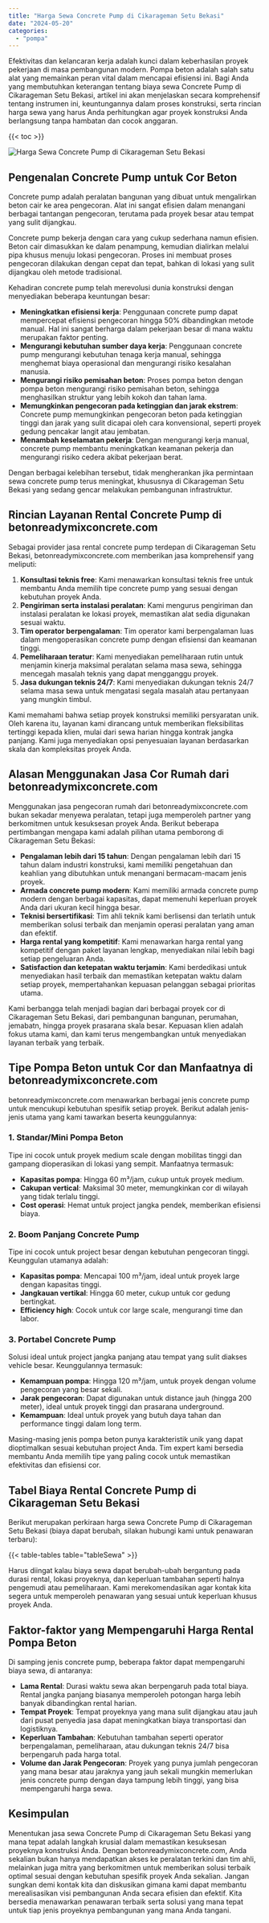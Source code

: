 ```yaml
---
title: "Harga Sewa Concrete Pump di Cikarageman Setu Bekasi"
date: "2024-05-20"
categories: 
  - "pompa"
---
```


Efektivitas dan kelancaran kerja adalah kunci dalam keberhasilan proyek pekerjaan di masa pembangunan modern. Pompa beton adalah salah satu alat yang memainkan peran vital dalam mencapai efisiensi ini. Bagi Anda yang membutuhkan keterangan tentang biaya sewa Concrete Pump di Cikarageman Setu Bekasi, artikel ini akan menjelaskan secara komprehensif tentang instrumen ini, keuntungannya dalam proses konstruksi, serta rincian harga sewa yang harus Anda perhitungkan agar proyek konstruksi Anda berlangsung tanpa hambatan dan cocok anggaran.

{{< toc >}}

![Harga Sewa Concrete Pump di Cikarageman Setu Bekasi](https://betoncor8.github.io/pump/concrete-pump%20(9).png)

## Pengenalan Concrete Pump untuk Cor Beton

Concrete pump adalah peralatan bangunan yang dibuat untuk mengalirkan beton cair ke area pengecoran. Alat ini sangat efisien dalam menangani berbagai tantangan pengecoran, terutama pada proyek besar atau tempat yang sulit dijangkau.

Concrete pump bekerja dengan cara yang cukup sederhana namun efisien. Beton cair dimasukkan ke dalam penampung, kemudian dialirkan melalui pipa khusus menuju lokasi pengecoran. Proses ini membuat proses pengecoran dilakukan dengan cepat dan tepat, bahkan di lokasi yang sulit dijangkau oleh metode tradisional.

Kehadiran concrete pump telah merevolusi dunia konstruksi dengan menyediakan beberapa keuntungan besar:

- **Meningkatkan efisiensi kerja**: Penggunaan concrete pump dapat mempercepat efisiensi pengecoran hingga 50% dibandingkan metode manual. Hal ini sangat berharga dalam pekerjaan besar di mana waktu merupakan faktor penting.
- **Mengurangi kebutuhan sumber daya kerja**: Penggunaan concrete pump mengurangi kebutuhan tenaga kerja manual, sehingga menghemat biaya operasional dan mengurangi risiko kesalahan manusia.
- **Mengurangi risiko pemisahan beton**: Proses pompa beton dengan pompa beton mengurangi risiko pemisahan beton, sehingga menghasilkan struktur yang lebih kokoh dan tahan lama.
- **Memungkinkan pengecoran pada ketinggian dan jarak ekstrem**: Concrete pump memungkinkan pengecoran beton pada ketinggian tinggi dan jarak yang sulit dicapai oleh cara konvensional, seperti proyek gedung pencakar langit atau jembatan.
- **Menambah keselamatan pekerja**: Dengan mengurangi kerja manual, concrete pump membantu meningkatkan keamanan pekerja dan mengurangi risiko cedera akibat pekerjaan berat.

Dengan berbagai kelebihan tersebut, tidak mengherankan jika permintaan sewa concrete pump terus meningkat, khususnya di Cikarageman Setu Bekasi yang sedang gencar melakukan pembangunan infrastruktur.

## Rincian Layanan Rental Concrete Pump di betonreadymixconcrete.com

Sebagai provider jasa rental concrete pump terdepan di Cikarageman Setu Bekasi, betonreadymixconcrete.com memberikan jasa komprehensif yang meliputi:

1. **Konsultasi teknis free**: Kami menawarkan konsultasi teknis free untuk membantu Anda memilih tipe concrete pump yang sesuai dengan kebutuhan proyek Anda.
2. **Pengiriman serta instalasi peralatan**: Kami mengurus pengiriman dan instalasi peralatan ke lokasi proyek, memastikan alat sedia digunakan sesuai waktu.
3. **Tim operator berpengalaman**: Tim operator kami berpengalaman luas dalam mengoperasikan concrete pump dengan efisiensi dan keamanan tinggi.
4. **Pemeliharaan teratur**: Kami menyediakan pemeliharaan rutin untuk menjamin kinerja maksimal peralatan selama masa sewa, sehingga mencegah masalah teknis yang dapat mengganggu proyek.
5. **Jasa dukungan teknis 24/7**: Kami menyediakan dukungan teknis 24/7 selama masa sewa untuk mengatasi segala masalah atau pertanyaan yang mungkin timbul.

Kami memahami bahwa setiap proyek konstruksi memiliki persyaratan unik. Oleh karena itu, layanan kami dirancang untuk memberikan fleksibilitas tertinggi kepada klien, mulai dari sewa harian hingga kontrak jangka panjang. Kami juga menyediakan opsi penyesuaian layanan berdasarkan skala dan kompleksitas proyek Anda.

## Alasan Menggunakan Jasa Cor Rumah dari betonreadymixconcrete.com

Menggunakan jasa pengecoran rumah dari betonreadymixconcrete.com bukan sekadar menyewa peralatan, tetapi juga memperoleh partner yang berkomitmen untuk kesuksesan proyek Anda. Berikut beberapa pertimbangan mengapa kami adalah pilihan utama pemborong di Cikarageman Setu Bekasi:

- **Pengalaman lebih dari 15 tahun**: Dengan pengalaman lebih dari 15 tahun dalam industri konstruksi, kami memiliki pengetahuan dan keahlian yang dibutuhkan untuk menangani bermacam-macam jenis proyek.
- **Armada concrete pump modern**: Kami memiliki armada concrete pump modern dengan berbagai kapasitas, dapat memenuhi keperluan proyek Anda dari ukuran kecil hingga besar.
- **Teknisi bersertifikasi**: Tim ahli teknik kami berlisensi dan terlatih untuk memberikan solusi terbaik dan menjamin operasi peralatan yang aman dan efektif.
- **Harga rental yang kompetitif**: Kami menawarkan harga rental yang kompetitif dengan paket layanan lengkap, menyediakan nilai lebih bagi setiap pengeluaran Anda.
- **Satisfaction dan ketepatan waktu terjamin**: Kami berdedikasi untuk menyediakan hasil terbaik dan memastikan ketepatan waktu dalam setiap proyek, mempertahankan kepuasan pelanggan sebagai prioritas utama.

Kami berbangga telah menjadi bagian dari berbagai proyek cor di Cikarageman Setu Bekasi, dari pembangunan bangunan, perumahan, jemabatn, hingga proyek prasarana skala besar. Kepuasan klien adalah fokus utama kami, dan kami terus mengembangkan untuk menyediakan layanan terbaik yang terbaik.

## Tipe Pompa Beton untuk Cor dan Manfaatnya di betonreadymixconcrete.com

betonreadymixconcrete.com menawarkan berbagai jenis concrete pump untuk mencukupi kebutuhan spesifik setiap proyek. Berikut adalah jenis-jenis utama yang kami tawarkan beserta keunggulannya:

### 1\. Standar/Mini Pompa Beton

Tipe ini cocok untuk proyek medium scale dengan mobilitas tinggi dan gampang dioperasikan di lokasi yang sempit. Manfaatnya termasuk:

- **Kapasitas pompa**: Hingga 60 m³/jam, cukup untuk proyek medium.
- **Cakupan vertical**: Maksimal 30 meter, memungkinkan cor di wilayah yang tidak terlalu tinggi.
- **Cost operasi**: Hemat untuk project jangka pendek, memberikan efisiensi biaya.

### 2\. Boom Panjang Concrete Pump

Tipe ini cocok untuk project besar dengan kebutuhan pengecoran tinggi. Keunggulan utamanya adalah:

- **Kapasitas pompa**: Mencapai 100 m³/jam, ideal untuk proyek large dengan kapasitas tinggi.
- **Jangkauan vertikal**: Hingga 60 meter, cukup untuk cor gedung bertingkat.
- **Efficiency high**: Cocok untuk cor large scale, mengurangi time dan labor.

### 3\. Portabel Concrete Pump

Solusi ideal untuk project jangka panjang atau tempat yang sulit diakses vehicle besar. Keunggulannya termasuk:

- **Kemampuan pompa**: Hingga 120 m³/jam, untuk proyek dengan volume pengecoran yang besar sekali.
- **Jarak pengecoran**: Dapat digunakan untuk distance jauh (hingga 200 meter), ideal untuk proyek tinggi dan prasarana underground.
- **Kemampuan**: Ideal untuk proyek yang butuh daya tahan dan performance tinggi dalam long term.

Masing-masing jenis pompa beton punya karakteristik unik yang dapat dioptimalkan sesuai kebutuhan project Anda. Tim expert kami bersedia membantu Anda memilih tipe yang paling cocok untuk memastikan efektivitas dan efisiensi cor.

## Tabel Biaya Rental Concrete Pump di Cikarageman Setu Bekasi

Berikut merupakan perkiraan harga sewa Concrete Pump di Cikarageman Setu Bekasi (biaya dapat berubah, silakan hubungi kami untuk penawaran terbaru):

{{< table-tables table="tableSewa" >}}

Harus diingat kalau biaya sewa dapat berubah-ubah bergantung pada durasi rental, lokasi proyeknya, dan keperluan tambahan seperti halnya pengemudi atau pemeliharaan. Kami merekomendasikan agar kontak kita segera untuk memperoleh penawaran yang sesuai untuk keperluan khusus proyek Anda.

## Faktor-faktor yang Mempengaruhi Harga Rental Pompa Beton

Di samping jenis concrete pump, beberapa faktor dapat mempengaruhi biaya sewa, di antaranya:

- **Lama Rental**: Durasi waktu sewa akan berpengaruh pada total biaya. Rental jangka panjang biasanya memperoleh potongan harga lebih banyak dibandingkan rental harian.
- **Tempat Proyek**: Tempat proyeknya yang mana sulit dijangkau atau jauh dari pusat penyedia jasa dapat meningkatkan biaya transportasi dan logistiknya.
- **Keperluan Tambahan**: Kebutuhan tambahan seperti operator berpengalaman, pemeliharaan, atau dukungan teknis 24/7 bisa berpengaruh pada harga total.
- **Volume dan Jarak Pengecoran**: Proyek yang punya jumlah pengecoran yang mana besar atau jaraknya yang jauh sekali mungkin memerlukan jenis concrete pump dengan daya tampung lebih tinggi, yang bisa mempengaruhi harga sewa.

## Kesimpulan

Menentukan jasa sewa Concrete Pump di Cikarageman Setu Bekasi yang mana tepat adalah langkah krusial dalam memastikan kesuksesan proyeknya konstruksi Anda. Dengan betonreadymixconcrete.com, Anda sekalian bukan hanya mendapatkan akses ke peralatan terkini dan tim ahli, melainkan juga mitra yang berkomitmen untuk memberikan solusi terbaik optimal sesuai dengan kebutuhan spesifik proyek Anda sekalian. Jangan sungkan demi kontak kita dan diskusikan gimana kami dapat membantu merealisasikan visi pembangunan Anda secara efisien dan efektif. Kita bersedia menawarkan penawaran terbaik serta solusi yang mana tepat untuk tiap jenis proyeknya pembangunan yang mana Anda tangani.
